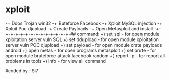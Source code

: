 # xploit
-+ Ddos Trojan win32 <new>
-+ Buteforce Facebook
-+ Xploit MySQL injection
-+ Xploit Poc djupload
-+ Create Payloads
-+ Open Metasploit and install
-+-+-+-+-+-+-+-+-+-+-+-+-+-+-##
  command:
  +) set sql - for open module xploitation server vuln SQL
  +) set ddupload - for open module xploitation server vuln POC djupload
  +) set payload - for open module crate payloads android
  +) open metas - for open programs metasploit <new>
  +) set brute - for open module bruteforce attack facebook random
  +) report -p - for report all problems in tools
  +) info - for view all command
  
  
 #coded by : Si7 <suhandi id>
